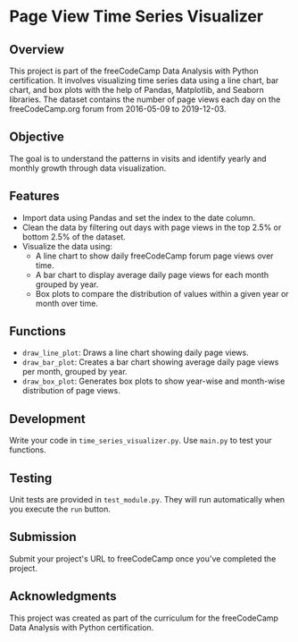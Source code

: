 # Page View Time Series Visualizer

## Overview
This project is part of the freeCodeCamp Data Analysis with Python certification. It involves visualizing time series data using a line chart, bar chart, and box plots with the help of Pandas, Matplotlib, and Seaborn libraries. The dataset contains the number of page views each day on the freeCodeCamp.org forum from 2016-05-09 to 2019-12-03.

## Objective
The goal is to understand the patterns in visits and identify yearly and monthly growth through data visualization.

## Features
- Import data using Pandas and set the index to the date column.
- Clean the data by filtering out days with page views in the top 2.5% or bottom 2.5% of the dataset.
- Visualize the data using:
  - A line chart to show daily freeCodeCamp forum page views over time.
  - A bar chart to display average daily page views for each month grouped by year.
  - Box plots to compare the distribution of values within a given year or month over time.

## Functions
- `draw_line_plot`: Draws a line chart showing daily page views.
- `draw_bar_plot`: Creates a bar chart showing average daily page views per month, grouped by year.
- `draw_box_plot`: Generates box plots to show year-wise and month-wise distribution of page views.

## Development
Write your code in `time_series_visualizer.py`. Use `main.py` to test your functions.

## Testing
Unit tests are provided in `test_module.py`. They will run automatically when you execute the `run` button.

## Submission
Submit your project's URL to freeCodeCamp once you've completed the project.

## Acknowledgments
This project was created as part of the curriculum for the freeCodeCamp Data Analysis with Python certification.